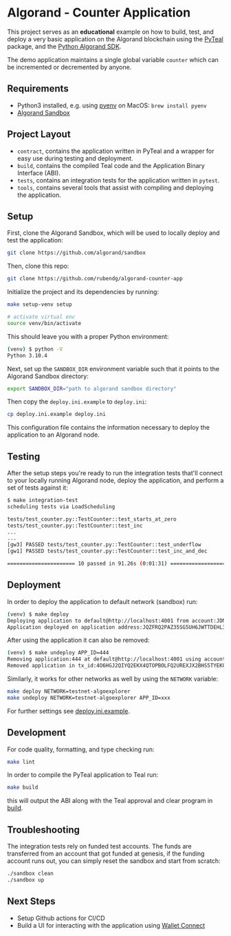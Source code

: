 # Algorand - Counter Application

This project serves as an **educational** example on how to build, test, and deploy a very basic application on the Algorand blockchain using 
the [PyTeal](https://github.com/algorand/pyteal) package, and the [Python Algorand SDK](https://github.com/algorand/py-algorand-sdk).

The demo application maintains a single global variable `counter` which can be incremented or decremented by anyone.

## Requirements

- Python3 installed, e.g. using [pyenv](https://github.com/pyenv/pyenv) on MacOS: `brew install pyenv`
- [Algorand Sandbox](https://github.com/algorand/sandbox)

## Project Layout

- `contract`, contains the application written in PyTeal and a wrapper for easy use during testing and deployment.
- `build`, contains the compiled Teal code and the Application Binary Interface (ABI).
- `tests`, contains an integration tests for the application written in `pytest`.
- `tools`, contains several tools that assist with compiling and deploying the application.

## Setup

First, clone the Algorand Sandbox, which will be used to locally deploy and test the application:

```bash
git clone https://github.com/algorand/sandbox
```

Then, clone this repo:

```bash
git clone https://github.com/rubendg/algorand-counter-app
```

Initialize the project and its dependencies by running:

```bash
make setup-venv setup

# activate virtual env
source venv/bin/activate
```

This should leave you with a proper Python environment:  

```bash
(venv) $ python -V
Python 3.10.4
```

Next, set up the `SANDBOX_DIR` environment variable such that it points to the Algorand Sandbox directory:

```bash
export SANDBOX_DIR="path to algorand sandbox directory"
```

Then copy the `deploy.ini.example` to `deploy.ini`:

```bash
cp deploy.ini.example deploy.ini
```

This configuration file contains the information necessary to deploy the application to an Algorand node.

## Testing

After the setup steps you're ready to run the integration tests that'll connect to your locally running Algorand node,
deploy the application, and perform a set of tests against it:

```bash
$ make integration-test
scheduling tests via LoadScheduling

tests/test_counter.py::TestCounter::test_starts_at_zero
tests/test_counter.py::TestCounter::test_inc
...
...
[gw3] PASSED tests/test_counter.py::TestCounter::test_underflow
[gw1] PASSED tests/test_counter.py::TestCounter::test_inc_and_dec

====================== 10 passed in 91.26s (0:01:31) ===================
```

## Deployment

In order to deploy the application to default network (sandbox) run:

```bash
(venv) $ make deploy
Deploying application to default@http://localhost:4001 from account:JDNCJRVYRW6MBTXE5MB6VVQEVITWKYUSO4MG6G746B4LCHOABEAXLFGHS4 ...
Application deployed on application address:JQZFRQ2PAZ35SG5UH6JWTTDEHL3IDYASZNGWIKGPTN5VSJ2O3ODZHSZILE with app_id:444
```

After using the application it can also be removed:

```bash
(venv) $ make undeploy APP_ID=444
Removing application:444 at default@http://localhost:4001 using account:JDNCJRVYRW6MBTXE5MB6VVQEVITWKYUSO4MG6G746B4LCHOABEAXLFGHS4 ...
Removed application in tx_id:4O6HGJ2QIYQ2EKX4QTOPBOLFQ2UREXJX2BHS5TYEKURAJ4Q73HQA
```

Similarly, it works for other networks as well by using the `NETWORK` variable:

```bash
make deploy NETWORK=testnet-algoexplorer
make undeploy NETWORK=testnet-algoexplorer APP_ID=xxx
```

For further settings see [deploy.ini.example](./deploy.ini.example).

## Development

For code quality, formatting, and type checking run:

```bash
make lint
```

In order to compile the PyTeal application to Teal run:

```bash
make build
```

this will output the ABI along with the Teal approval and clear program in [build](./build).

## Troubleshooting

The integration tests rely on funded test accounts. The funds are transferred from an account that got funded at genesis, 
if the funding account runs out, you can simply reset the sandbox and start from scratch:

```bash
./sandbox clean
./sandbox up
```

## Next Steps

- Setup Github actions for CI/CD
- Build a UI for interacting with the application using [Wallet Connect](https://walletconnect.com/)